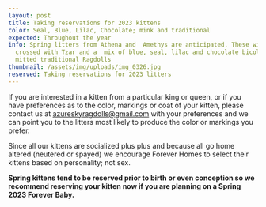 ```yaml
---
layout: post
title: Taking reservations for 2023 kittens
color: Seal, Blue, Lilac, Chocolate; mink and traditional
expected: Throughout the year
info: Spring litters from Athena and  Amethys are anticipated. These will be
  crossed with Tzar and a  mix of blue, seal, lilac and chocolate bicolor and
  mitted traditional Ragdolls
thumbnail: /assets/img/uploads/img_0326.jpg
reserved: Taking reservations for 2023 litters
---
```

If you are interested in a kitten from a particular king or queen, or if you have preferences as to the color, markings or coat of your kitten, please contact us at azureskyragdolls@gmail.com with your preferences and we can point you to the litters most likely to produce the color or markings you prefer. 

Since all our kittens are socialized plus plus and because all go home altered (neutered or spayed) we encourage Forever Homes to select their kittens based on personality; not sex.

**Spring kittens tend to be reserved prior to birth or even conception so we recommend reserving your kitten now if you are planning on a Spring 2023 Forever Baby.**